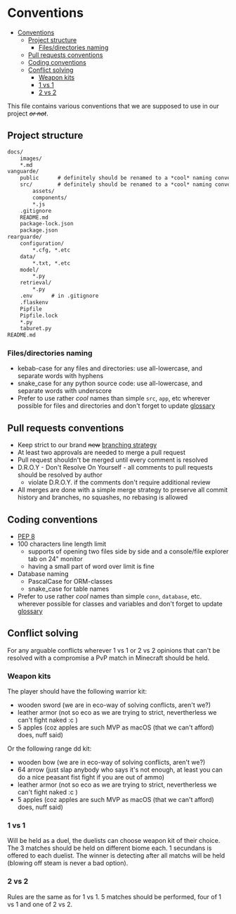 # Conventions

- [Conventions](#conventions)
  - [Project structure](#project-structure)
    - [Files/directories naming](#filesdirectories-naming)
  - [Pull requests conventions](#pull-requests-conventions)
  - [Coding conventions](#coding-conventions)
  - [Conflict solving](#conflict-solving)
    - [Weapon kits](#weapon-kits)
    - [1 vs 1](#1-vs-1)
    - [2 vs 2](#2-vs-2)

This file contains various conventions that we are supposed to use in our project ~~*or not*~~.

## Project structure

```txt
docs/
    images/
    *.md
vanguarde/
    public      # definitely should be renamed to a *cool* naming convention
    src/        # definitely should be renamed to a *cool* naming convention
        assets/
        components/
        *.js
    .gitignore
    README.md
    package-lock.json
    package.json
rearguarde/
    configuration/
        *.cfg, *.etc
    data/
        *.txt, *.etc
    model/
        *.py
    retrieval/
        *.py
    .env      # in .gitignore
    .flaskenv
    Pipfile
    Pipfile.lock
    *.py
    taburet.py
README.md
```

### Files/directories naming

- kebab-case for any files and directories: use all-lowercase, and separate words with hyphens
- snake_case for any python source code:    use all-lowercase, and separate words with underscore
- Prefer to use rather *cool* names than simple `src`, `app`, etc wherever possible for files and
directories and don't forget to update [glossary](glossary.md)

## Pull requests conventions

- Keep strict to our brand ~~new~~ [branching strategy](branching-strategy.md)
- At least two approvals are needed to merge a pull request
- Pull request shouldn't be merged until every comment is resolved
- D.R.O.Y - Don't Resolve On Yourself - all comments to pull requests should be resolved by author
  - violate D.R.O.Y. if the comments don't require additional review
- All merges are done with a simple merge strategy to preserve all commit history and branches, no
squashes, no rebasing is allowed

## Coding conventions

- [PEP 8](https://www.python.org/dev/peps/pep-0008/)
- 100 characters line length limit
  - supports of opening two files side by side and a console/file explorer tab on 24" monitor
  - having a small part of word over limit is fine
- Database naming
  - PascalCase for ORM-classes
  - snake_case for table names
- Prefer to use rather *cool* names than simple `conn`, `database`, etc. wherever possible for 
classes and variables and don't forget to update [glossary](glossary.md)

## Conflict solving

For any arguable conflicts wherever 1 vs 1 or 2 vs 2 opinions that can't be resolved with a
compromise a PvP match in Minecraft should be held.

### Weapon kits

The player should have the following warrior kit:

- wooden sword (we are in eco-way of solving conflicts, aren't we?)
- leather armor (not so eco as we are trying to strict, nevertherless we can't fight naked :c )
- 5 apples (coz apples are such MVP as macOS (that we can't afford) does, nuff said)

Or the following range dd kit:

- wooden bow (we are in eco-way of solving conflicts, aren't we?)
- 64 arrow (just slap anybody who says it's not enough, at least you can do a nice peasant fist
fight if you are out of ammo)
- leather armor (not so eco as we are trying to strict, nevertherless we can't fight naked :c )
- 5 apples (coz apples are such MVP as macOS (that we can't afford) does, nuff said)

### 1 vs 1

Will be held as a duel, the duelists can choose weapon kit of their choice. The 3 matches should be
held on different biome each. 1 secundans is offered to each duelist. The winner is detecting after
all matchs will be held (blowing off steam is never a bad option).

### 2 vs 2

Rules are the same as for 1 vs 1. 5 matches should be performed, four of 1 vs 1 and one of 2 vs 2.

